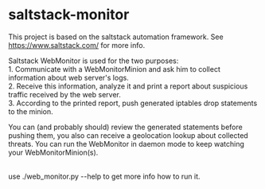# saltstack-monitor
This project is based on the saltstack automation framework. See https://www.saltstack.com/ for more info.

Saltstack WebMonitor is used for the two purposes:
<br/>1. Communicate with a WebMonitorMinion and ask him to collect information about web server's logs.
<br/>2. Receive this information, analyze it and print a report about suspicious traffic received by the web server.
<br/>3. According to the printed report, push generated iptables drop statements to the minion.

You can (and probably should) review the generated statements before pushing them, 
you also can receive a geolocation lookup about collected threats. 
You can run the WebMonitor in daemon mode to keep watching your WebMonitorMinion(s).

<br/> use ./web_monitor.py --help to get more info how to run it.
